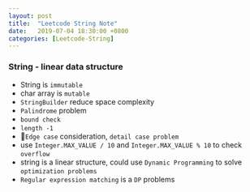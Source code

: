 ```yaml
---
layout: post
title:  "Leetcode String Note"
date:   2019-07-04 18:30:00 +0800
categories: [Leetcode-String]
---
```

### String - linear data structure
- String is `immutable`
- char array is `mutable`
- `StringBuilder` reduce space complexity
- `Palindrome` problem
- `bound check`
- `length -1`
- `Edge case` consideration, `detail case problem`
- use `Integer.MAX_VALUE / 10` and `Integer.MAX_VALUE % 10` to check `overflow`
- string is a linear structure, could use `Dynamic Programming` to solve `optimization problems`
- `Regular expression matching` is a `DP` problems